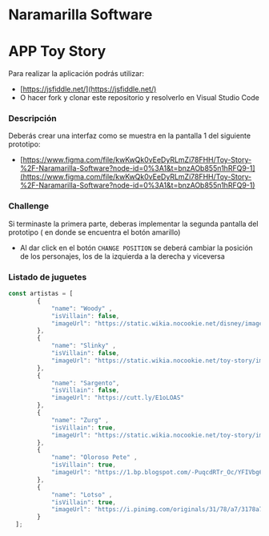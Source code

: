# Naramarilla Software

# APP Toy Story
Para realizar la aplicación podrás utilizar:
- [https://jsfiddle.net/](https://jsfiddle.net/)
- O hacer fork y clonar este repositorio y resolverlo en Visual Studio Code

### Descripción
Deberás crear una interfaz como se muestra en la pantalla 1 del siguiente prototipo:
- [https://www.figma.com/file/kwKwQk0vEeDyRLmZi78FHH/Toy-Story-%2F-Naramarilla-Software?node-id=0%3A1&t=bnzAOb855n1hRFQ9-1](https://www.figma.com/file/kwKwQk0vEeDyRLmZi78FHH/Toy-Story-%2F-Naramarilla-Software?node-id=0%3A1&t=bnzAOb855n1hRFQ9-1)

### Challenge
Si terminaste la primera parte, deberas implementar la segunda pantalla del prototipo ( en donde se encuentra el botón amarillo)

- Al dar click en el botón `CHANGE POSITION` se deberá cambiar la posición de los personajes, los de la izquierda a la derecha y viceversa

### Listado de juguetes

```js
const artistas = [
        {
            "name": "Woody" ,
            "isVillain": false,
            "imageUrl": "https://static.wikia.nocookie.net/disney/images/a/ab/Woody_4.png/revision/latest?cb=20161125135228&path-prefix=es" 
        },
        {
            "name": "Slinky" ,
            "isVillain": false,
            "imageUrl": "https://static.wikia.nocookie.net/toy-story/images/5/56/Slinky_dog.png/revision/latest/scale-to-width-down/252?cb=20141230153751&path-prefix=es"
        },
        {
            "name": "Sargento",
            "isVillain": false,
            "imageUrl": "https://cutt.ly/E1oLOAS"
        },
        {
            "name": "Zurg" ,
            "isVillain": true,
            "imageUrl": "https://static.wikia.nocookie.net/toy-story/images/3/35/Tumblr_static_zurg_%281%29.png/revision/latest?cb=20150121193343&path-prefix=es"
        },
        {
            "name": "Oloroso Pete" ,
            "isVillain": true,
            "imageUrl": "https://1.bp.blogspot.com/-PuqcdRTr_Oc/YFIVbg6WzqI/AAAAAAAAjiw/cOGPA7Q2-7wDcQpqfTTM8qqe0aQUA6B6ACNcBGAsYHQ/s2048/mattel-stinky-pete-figure.jpg"
        },
        {
            "name": "Lotso" ,
            "isVillain": true,
            "imageUrl": "https://i.pinimg.com/originals/31/78/a7/3178a7c81361f71a3e6dc2594f67a641.jpg"
        }
  ];
```